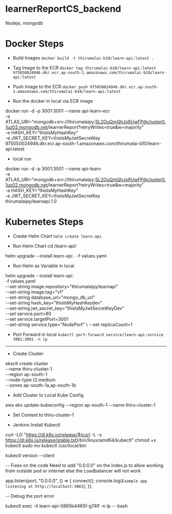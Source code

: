 # learnerReportCS_backend
Nodejs, mongodb


# Docker Steps

- Build Images
`docker build -t thirumalai-b10/learn-api:latest . `

- Tag Image to the ECR
`docker tag thirumalai-b10/learn-api:latest 975050024946.dkr.ecr.ap-south-1.amazonaws.com/thirumalai-b10/learn-api:latest`

- Push Image to the ECR
`docker push 975050024946.dkr.ecr.ap-south-1.amazonaws.com/thirumalai-b10/learn-api:latest`

- Run the docker in local via ECR image

docker run -d -p 3001:3001 --name api-learn-ecr \
        -e ATLAS_URI="mongodb+srv://thirumalaipy:SL2OuQmQhJs9UwFP@cluster0.1uz02.mongodb.net/learnerReport?retryWrites=true&w=majority" \
        -e HASH_KEY="thisIsMyHashKey" \
        -e JWT_SECRET_KEY=thisIsMyJwtSecretKey \
        975050024946.dkr.ecr.ap-south-1.amazonaws.com/thirumalai-b10/learn-api:latest


- local run

docker run -d -p 3001:3001 --name api-learn \
        -e ATLAS_URI="mongodb+srv://thirumalaipy:SL2OuQmQhJs9UwFP@cluster0.1uz02.mongodb.net/learnerReport?retryWrites=true&w=majority" \
        -e HASH_KEY="thisIsMyHashKey" \
        -e JWT_SECRET_KEY=thisIsMyJwtSecretKey \
        thirumalaipy/learnapi:1.0

# Kubernetes Steps

- Create Helm Chart
`helm create learn-api`

- Run Helm Chart
cd /learn-api/

helm upgrade --install learn-api . -f values.yaml

- Run Helm as Variable in local

helm upgrade --install learn-api . \
-f values.yaml \
--set-string image.repository="thirumalaipy/learnapi" \
--set-string image.tag="v1" \
--set-string database_url="mongo_db_url" \
--set-string hash_key="thisIsMyHashKeydev" \
--set-string jwt_secret_key="thisIsMyJwtSecretKeyDev" \
--set service.port=80 \
--set service.targetPort=3001 \
--set-string service.type="NodePort" \ 
--set replicaCount=1


- Port Forward in local
`kubectl port-forward service/learn-api-service 3001:3001 -n lp`







----------------
- Create Cluster

eksctl create cluster \
--name thiru-cluster-1 \
--region ap-south-1 \
--node-type t2.medium \
--zones ap-south-1a,ap-south-1b


- Add Cluster to Local Kube Config

aws eks update-kubeconfig --region ap-south-1 --name thiru-cluster-1

- Set Context to thiru-cluster-1


- Jenkins Install Kubectl

curl -LO "https://dl.k8s.io/release/$(curl -L -s https://dl.k8s.io/release/stable.txt)/bin/linux/amd64/kubectl"
chmod +x kubectl
sudo mv kubectl /usr/local/bin

kubectl version --client


-- Fixes on the code
Need to add 
"0.0.0.0" on the index.js to allow working from outside pod or internet else the Loadbalancer will not work

app.listen(port, "0.0.0.0", () => {
  connect();
  console.log(`Example app listening at http://localhost:3001`);
});


-- Debug the port error

kubectl exec -it learn-api-5865b4465f-g74lf -n lp -- bash

